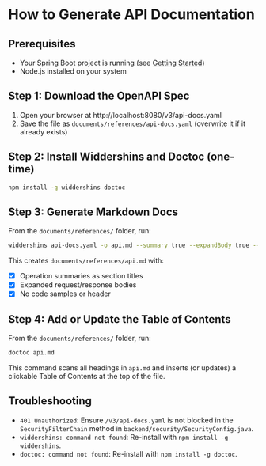# How to Generate API Documentation

## Prerequisites

- Your Spring Boot project is running (see [Getting Started](../../README.md#getting-started))
- Node.js installed on your system

## Step 1: Download the OpenAPI Spec

1. Open your browser at http://localhost:8080/v3/api-docs.yaml
2. Save the file as `documents/references/api-docs.yaml` (overwrite it if it already exists)

## Step 2: Install Widdershins and Doctoc (one-time)

```bash
npm install -g widdershins doctoc
```

## Step 3: Generate Markdown Docs

From the `documents/references/` folder, run:

```bash
widdershins api-docs.yaml -o api.md --summary true --expandBody true --code true --omitHeader true
```

This creates `documents/references/api.md` with:

- [x] Operation summaries as section titles
- [x] Expanded request/response bodies
- [x] No code samples or header

## Step 4: Add or Update the Table of Contents

From the `documents/references/` folder, run:

```bash
doctoc api.md
```

This command scans all headings in `api.md` and inserts (or updates) a clickable Table of Contents at the top of the file.

## Troubleshooting

- `401 Unauthorized`: Ensure `/v3/api-docs.yaml` is not blocked in the `SecurityFilterChain` method in `backend/security/SecurityConfig.java`.
- `widdershins: command not found`: Re-install with `npm install -g widdershins`.
- `doctoc: command not found`: Re-install with `npm install -g doctoc`.
